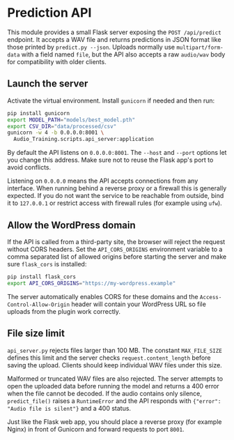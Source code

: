 # Prediction API

This module provides a small Flask server exposing the `POST /api/predict` endpoint. It accepts a WAV file and returns predictions in JSON format like those printed by `predict.py --json`.
Uploads normally use `multipart/form-data` with a field named `file`, but the API also accepts a raw `audio/wav` body for compatibility with older clients.

## Launch the server

Activate the virtual environment. Install `gunicorn` if needed and then run:

```bash
pip install gunicorn
export MODEL_PATH="models/best_model.pth"
export CSV_DIR="data/processed/csv"
gunicorn -w 4 -b 0.0.0.0:8001 \
  Audio_Training.scripts.api_server:application
```

By default the API listens on `0.0.0.0:8001`. The `--host` and `--port` options let you change this address. Make sure not to reuse the Flask app's port to avoid conflicts.

Listening on `0.0.0.0` means the API accepts connections from any interface. When running behind a reverse proxy or a firewall this is generally expected. If you do not want the service to be reachable from outside, bind it to `127.0.0.1` or restrict access with firewall rules (for example using `ufw`).


## Allow the WordPress domain

If the API is called from a third-party site, the browser will reject the
request without CORS headers. Set the `API_CORS_ORIGINS` environment
variable to a comma separated list of allowed origins before starting the
server and make sure `flask_cors` is installed:

```bash
pip install flask_cors
export API_CORS_ORIGINS="https://my-wordpress.example"
```

The server automatically enables CORS for these domains and the
`Access-Control-Allow-Origin` header will contain your WordPress URL so file
uploads from the plugin work correctly.

## File size limit

`api_server.py` rejects files larger than 100 MB. The constant `MAX_FILE_SIZE`
defines this limit and the server checks `request.content_length` before saving
the upload. Clients should keep individual WAV files under this size.

Malformed or truncated WAV files are also rejected. The server attempts to open
the uploaded data before running the model and returns a 400 error when the file
cannot be decoded. If the audio contains only silence, `predict_file()` raises a
`RuntimeError` and the API responds with `{"error": "Audio file is silent"}` and
a 400 status.

Just like the Flask web app, you should place a reverse proxy (for example
Nginx) in front of Gunicorn and forward requests to port `8001`.
